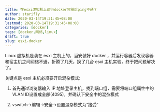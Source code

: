 ```yaml
---
title: 在esxi虚拟机上运行docker容器后ping不通？
author: starifly
date: 2020-03-14T19:31:45+08:00
lastmod: 2020-03-14T19:31:45+08:00
categories: [docker]
tags: [docker,网络,linux]
draft: true
slug: esxi-docker
---
```


Linux 虚拟机是装在 esxi 主机上的，当安装好 docker ，并运行容器后发现容器和宿主机之间网络不通，折腾了几天，换了几台 esxi 主机实验，终于把问题解决了。

关键点是 esxi 主机必须要开启混杂模式:

1. 首先通过浏览器输入 IP 地址登录主机，找到端口组，需要将端口组属性中的VLAN ID设置成全部(4095)，并确认下安全中的混杂模式

2. vswitch->编辑->安全->设置混杂模式为“接受”
